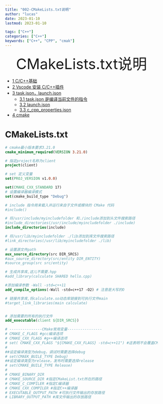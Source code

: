 ```yaml
---
title: "002-CMakeLists.txt说明"
author: "lucas"
date: 2023-01-10
lastmod: 2023-01-10

tags: ["C++"]
categories: ["C++"]
keywords: ["C++", "CPP", "cmak"]
---
```


<div align='center' ><font size='50'>CMakeLists.txt说明</font></div>

- [1 C/C++基础](#1-cc基础)
- [2 Vscode 安装 C/C++插件](#2-vscode-安装-cc插件)
- [3 task.json，launch.json](#3-taskjsonlaunchjson)
  - [3.1 task.json 是编译当前文件的指令](#31-taskjson-是编译当前文件的指令)
  - [3.2 launch.json](#32-launchjson)
  - [3.3 c_cpp_properties.json](#33-c_cpp_propertiesjson)
- [4 cmake](#4-cmake)

# CMakeLists.txt

```cmake
# cmake最小版本要求3.21.0
cmake_minimum_required(VERSION 3.21.0)

# 指定project名称为client
project(client)

# set 定义变量
set(PROJ_VERSION v1.0.0)

set(CMAKE_CXX_STANDARD 17)
# 设置编译器编译模式
set(cmake_build_type "Debug")

# include 指令用来载入并运行来自于文件或模块的 CMake 代码
#include()

# 将/usr/include/myincludefolder 和./include添加到头文件搜索路径
#include_directories(/usr/include/myincludefolder ./include)
include_directories(include)

# 将/usr/lib/myincludefolder ./lib添加到库文件搜索路径
#link_directories(/usr/lib/myincludefolder ./lib)

# 设置源文件path
aux_source_directory(src DIR_SRCS)
#aux_source_directory(src/entity DIR_ENTITY)
#source_group(src src/entity)

# 生成共享库,这儿不需要.hpp
#add_library(calculate SHARED hello.cpp)

#添加编译参数 -Wall -std=c++11
add_compile_options(-Wall -std=c++17 -O2) # 注意是大写的O

# 链接共享库,将calculate.so动态库链接到可执行文件main
#target_link_libraries(main calculate)


# 添加需要的所有的执行文件
add_executable(client ${DIR_SRCS})

# ---------------CMake常用变量----------------
# CMAKE_C_FLAGS #gcc编译选项
# CMAKE_CXX_FLAGS #g++编译选项
# set( CMAKE_CXX_FLAGS "${CMAKE_CXX_FLAGS} -std=c++11") #这表明不会覆盖CMAKE_CXX_FLAGS，而是在它后面追加-std=c++11这个编译选项
#
##设定编译类型为debug，调试时需要选择debug
# set(CMAEK_BUILE_TYPE Debug)
##设定编译类型为release，发布时需要选择release
# set(CMAKE_BUILE_TYPE Release)
#
# CMAKE_BINARY_DIR
# CMAKE_SOURCE_DIR #指定CMakeList.txt所在的路径
# CMAKE_C_COMPILER #指定C编译器
# CMAKE_CXX_COMPILER #指定C++编译器
# EXECUTABLE_OUTPUT_PATH #可执行文件输出的存放路径
# LIBRARY_OUTPUT_PATH #库文件输出的存放路径

```
